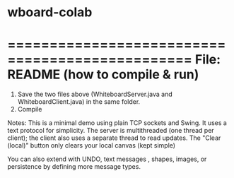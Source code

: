 # wboard-colab
================================================
File: README (how to compile & run)
================================================
1) Save the two files above (WhiteboardServer.java and WhiteboardClient.java) in the same folder.
2) Compile

Notes:
This is a minimal demo using plain TCP sockets and Swing. It uses a text protocol for simplicity.
The server is multithreaded (one thread per client); the client also uses a separate thread to read updates.
The "Clear (local)" button only clears your local canvas (kept simple)

You can also extend with UNDO, text messages , shapes, images, or persistence by defining more message types.
